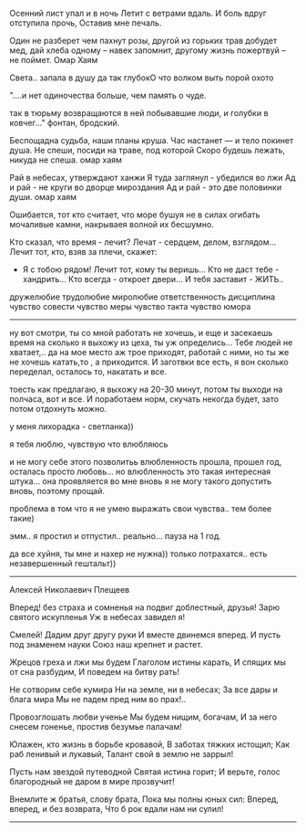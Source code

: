 ﻿Осенний лист упал и в ночь
Летит с ветрами вдаль.
И боль вдруг отступила прочь,
Оставив мне печаль.

Один не разберет чем пахнут розы, другой из горьких трав добудет мед, дай хлеба одному – навек запомнит, другому жизнь пожертвуй – не поймет.
Омар Хаям
 
Света.. запала в душу
да так глубокО
что волком выть
порой охото

"....и нет одиночества больше, чем память о чуде.

так в тюрьму возвращаются в ней побывавшие люди, и голубки в ковчег..." фонтан, бродский.


Беспощадна судьба, наши планы круша.
Час настанет — и тело покинет душа.
Не спеши, посиди на траве, под которой
Скоро будешь лежать, никуда не спеша.
омар  хаям

Рай в небесах, утверждают ханжи
Я туда заглянул - убедился во лжи
Ад и рай - не круги во дворце мироздания
Ад и рай - это две половинки души.
омар  хаям

Ошибается, тот кто считает,
что море бушуя не в силах
огибать мочаливые камни,
накрываея волной их бесшумно.


Кто сказал, что время - лечит? 
Лечат - сердцем, делом, взглядом... 
Лечит тот, кто, взяв за плечи, скажет: 
- Я с тобою рядом! 
Лечит тот, кому ты веришь... 
Кто не даст тебе - хандрить... 
Кто всегда - откроет двери... 
И тебя заставит - ЖИТЬ..

дружелюбие
трудолюбие
миролюбие
ответственность
дисциплина
чувство совести
чувство меры
чувство такта
чувство юмора














---
ну вот смотри, ты со мной работать не хочешь, и еще и засекаешь время на сколько я выхожу из цеха, ты уж определись...
Тебе людей не хватает,.. да на мое место аж трое приходят, работай с ними, но ты же не хочешь катать,то , а приходится. И заготвки все есть, я вон сколько переделал, осталось то, накатать и все.

тоесть  как предлагаю, я выхожу на 20-30 минут, потом ты выходи на полчаса, вот и все. И поработаем норм, скучать некогда будет, зато  потом отдохнуть можно.


у меня лихорадка - светланка))



я тебя люблю, чувствую что влюбляюсь



 и не могу себе этого позволитьь
влюбленность прошла, прошел год, осталась просто любовь...
но влюбленность это такая интересная штука... она проявляется во мне вновь
я не могу такого допустить вновь, поэтому прощай.

проблема в том что я не умею выражать свои чувства.. тем более такие)


эмм.. я простил и отпустил.. реально...
пауза на 1 год.

да все хуйня, ты мне и нахер не нужна)) только потрахатся.. есть незавершенный гештальт))


***
Алексей Николаевич Плещеев

Вперед! без страха и сомненья
на подвиг доблестный, друзья!
Зарю святого искупленья
Уж в небесах завидел я!

Смелей! Дадим друг другу руки
И вместе двинемся вперед.
И пусть под знаменем науки
Союз наш крепнет и растет.

Жрецов греха  и лжи мы будем
Глаголом истины карать,
И спящих мы от сна разбудим,
И поведем на битву рать!

Не сотворим себе кумира
Ни на земле, ни в небесах;
За все дары и блага мира
Мы не падем пред ним во прах!..

Провозглошать любви ученье
Мы будем нищим, богачам,
И за него снесем гоненье,
 простив безумье палачам!

Юлажен, кто жизнь в борьбе кровавой,
В заботах тяжких истощил;
Как раб ленивый и лукавый,
Талант свой в землю не заррыл!

Пусть нам звездой путеводной
Святая истина горит;
И верьте, голос благородный
не даром в мире прозвучит!

Внемлите ж братья, слову брата,
Пока мы полны юных сил:
Вперед, вперед, и без возврата,
Что б рок вдали нам ни сулил!

***